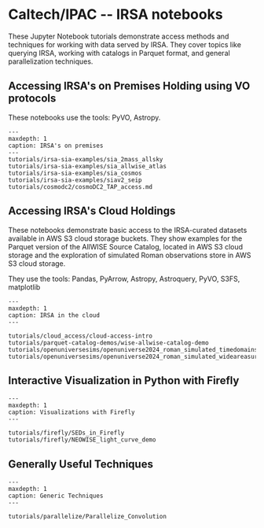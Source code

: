 # Caltech/IPAC -- IRSA notebooks


These Jupyter Notebook tutorials demonstrate access methods and techniques for working with data served by IRSA.
They cover topics like querying IRSA, working with catalogs in Parquet format, and general parallelization techniques.


## Accessing IRSA's on Premises Holding using VO protocols

These notebooks use the tools: PyVO, Astropy.

```{toctree}
---
maxdepth: 1
caption: IRSA's on premises
---
tutorials/irsa-sia-examples/sia_2mass_allsky
tutorials/irsa-sia-examples/sia_allwise_atlas
tutorials/irsa-sia-examples/sia_cosmos
tutorials/irsa-sia-examples/siav2_seip
tutorials/cosmodc2/cosmoDC2_TAP_access.md

```

## Accessing IRSA's Cloud Holdings

These notebooks demonstrate basic access to the IRSA-curated datasets available in AWS S3 cloud storage buckets.
They show examples for the Parquet version of the AllWISE Source Catalog, located in AWS S3 cloud storage and the exploration of simulated Roman observations store in AWS S3 cloud storage.

They use the tools: Pandas, PyArrow, Astropy, Astroquery, PyVO, S3FS, matplotlib


```{toctree}
---
maxdepth: 1
caption: IRSA in the cloud
---

tutorials/cloud_access/cloud-access-intro
tutorials/parquet-catalog-demos/wise-allwise-catalog-demo
tutorials/openuniversesims/openuniverse2024_roman_simulated_timedomainsurvey
tutorials/openuniversesims/openuniverse2024_roman_simulated_wideareasurvey

```


## Interactive Visualization in Python with Firefly

```{toctree}
---
maxdepth: 1
caption: Visualizations with Firefly
---

tutorials/firefly/SEDs_in_Firefly
tutorials/firefly/NEOWISE_light_curve_demo

```


## Generally Useful Techniques

```{toctree}
---
maxdepth: 1
caption: Generic Techniques
---

tutorials/parallelize/Parallelize_Convolution

```
